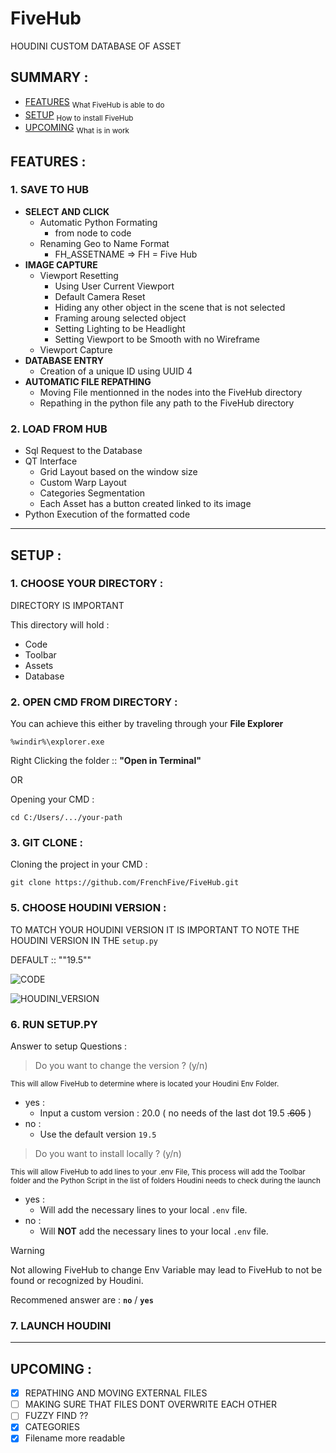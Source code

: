# FiveHub
HOUDINI CUSTOM DATABASE OF ASSET 

## SUMMARY :
- [FEATURES](#features-)
  <sub>What FiveHub is able to do</sub>
- [SETUP](#setup-)
  <sub>How to install FiveHub</sub>
- [UPCOMING](#upcoming-)
  <sub>What is in work</sub>

## FEATURES :
### 1. SAVE TO HUB
  - **SELECT AND CLICK**
    - Automatic Python Formating
      - from node to code
    - Renaming Geo to Name Format
      - FH_ASSETNAME => FH = Five Hub
  - **IMAGE CAPTURE**
    - Viewport Resetting
      - Using User Current Viewport
      - Default Camera Reset
      - Hiding any other object in the scene that is not selected
      - Framing aroung selected object
      - Setting Lighting to be Headlight
      - Setting Viewport to be Smooth with no Wireframe
    - Viewport Capture
  - **DATABASE ENTRY**
    - Creation of a unique ID using UUID 4
  - **AUTOMATIC FILE REPATHING**
    - Moving File mentionned in the nodes into the FiveHub directory
    - Repathing in the python file any path to the FiveHub directory
    
### 2. LOAD FROM HUB
  - Sql Request to the Database
  - QT Interface
    - Grid Layout based on the window size
    - Custom Warp Layout
    - Categories Segmentation
    - Each Asset has a button created linked to its image
  - Python Execution of the formatted code

------

## SETUP :

### 1. CHOOSE YOUR DIRECTORY :

DIRECTORY IS IMPORTANT

This directory will hold :
  - Code
  - Toolbar
  - Assets
  - Database

### 2. OPEN CMD FROM DIRECTORY :

You can achieve this either by traveling through your **File Explorer** 
```
%windir%\explorer.exe
```

Right Clicking the folder :: **"Open in Terminal"**

OR 

Opening your CMD : 
```
cd C:/Users/.../your-path
```

### 3. GIT CLONE :

Cloning the project in your CMD :
```
git clone https://github.com/FrenchFive/FiveHub.git
```

### 5. CHOOSE HOUDINI VERSION :

TO MATCH YOUR HOUDINI VERSION IT IS IMPORTANT TO NOTE THE HOUDINI VERSION IN THE ``` setup.py ```

DEFAULT :: ""19.5""

![CODE](https://github.com/FrenchFive/FiveHub/assets/105274118/f73e1004-619b-4816-9431-808ddd26943a)


![HOUDINI_VERSION](https://github.com/FrenchFive/FiveHub/assets/105274118/be1633d4-633c-49ea-8c53-09f8d04d8875)


### 6. RUN SETUP.PY

Answer to setup Questions :

> Do you want to change the version ? (y/n)

<sub>This will allow FiveHub to determine where is located your Houdini Env Folder.</sub>
- yes :
  - Input a custom version : 20.0 ( no needs of the last dot 19.5 ~~.605~~ )
- no :
  - Use the default version `19.5`


> Do you want to install locally ? (y/n)

<sub>This will allow FiveHub to add lines to your .env File, This process will add the Toolbar folder and the Python Script in the list of folders Houdini needs to check during the launch</sub>
- yes :
  - Will add the necessary lines to your local `.env` file.
- no :
  - Will **NOT** add the necessary lines to your local `.env` file.

> [!WARNING]
> Not allowing FiveHub to change Env Variable may lead to FiveHub to not be found or recognized by Houdini. 

Recommened answer are : **`no`** / **`yes`**

### 7. LAUNCH HOUDINI 

------
## UPCOMING : 
- [x] REPATHING AND MOVING EXTERNAL FILES
- [ ] MAKING SURE THAT FILES DONT OVERWRITE EACH OTHER
- [ ] FUZZY FIND ??
- [x] CATEGORIES
- [x] Filename more readable
